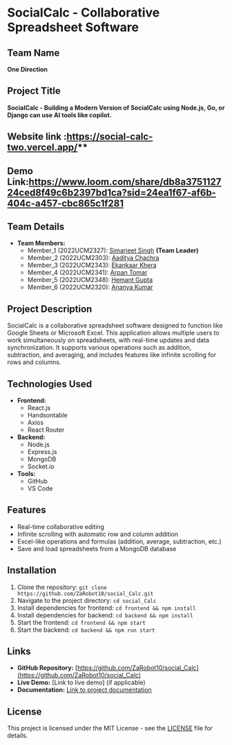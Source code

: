# SocialCalc - Collaborative Spreadsheet Software

## Team Name
**One Direction**

## Project Title
**SocialCalc - Building a Modern Version of SocialCalc using Node.js, Go, or Django can use AI tools like copilot.**
## Website link :https://social-calc-two.vercel.app/**
## Demo Link:https://www.loom.com/share/db8a375112724ced8f49c6b2397bd1ca?sid=24ea1f67-af6b-404c-a457-cbc865c1f281
## Team Details
- **Team Members:**
  - Member_1 (2022UCM2327): [Simarjeet Singh](https://github.com/AlphaSimar) **(Team Leader)** 
  - Member_2 (2022UCM2303): [Aaditya Chachra](https://github.com/AadityaChachra)
  - Member_3 (2022UCM2343): [Ekankaar Khera](https://github.com/ZaRobot10)
  - Member_4 (2022UCM2341): [Arpan Tomar](https://github.com/Arpan783808)
  - Member_5 (2022UCM2348): [Hemant Gupta](https://github.com/HemantGupta04)
  - Member_6 (2022UCM2320): [Ananya Kumar](https://github.com/HemantGupta04)

## Project Description
SocialCalc is a collaborative spreadsheet software designed to function like Google Sheets or Microsoft Excel. This application allows multiple users to work simultaneously on spreadsheets, with real-time updates and data synchronization. It supports various operations such as addition, subtraction, and averaging, and includes features like infinite scrolling for rows and columns.

## Technologies Used
- **Frontend:**
  - React.js
  - Handsontable
  - Axios
  - React Router
- **Backend:**
  - Node.js
  - Express.js
  - MongoDB
  - Socket.io
- **Tools:**
  - GitHub
  - VS Code

## Features
- Real-time collaborative editing
- Infinite scrolling with automatic row and column addition
- Excel-like operations and formulas (addition, average, subtraction, etc.)
- Save and load spreadsheets from a MongoDB database

## Installation
1. Clone the repository: `git clone https://github.com/ZaRobot10/social_Calc.git`
2. Navigate to the project directory: `cd social_Calc`
3. Install dependencies for frontend: `cd frontend && npm install`
4. Install dependencies for backend: `cd backend && npm install`
5. Start the frontend: `cd frontend && npm start`
6. Start the backend: `cd backend && npm run start`

## Links
- **GitHub Repository:** [https://github.com/ZaRobot10/social_Calc](https://github.com/ZaRobot10/social_Calc)
- **Live Demo:** [Link to live demo] (if applicable)
- **Documentation:** [Link to project documentation](https://docs.google.com/document/d/1tr5ZDYOpPLwpuzy8Mqc9z0Aeg1Cf78Wpz7BGs2DNqFk/edit)

## License
This project is licensed under the MIT License - see the [LICENSE](LICENSE) file for details.

